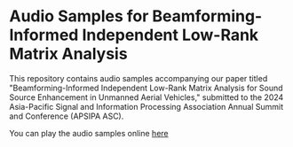 # Audio Samples for Beamforming-Informed Independent Low-Rank Matrix Analysis
This repository contains audio samples accompanying our paper titled "Beamforming-Informed Independent Low-Rank Matrix Analysis for Sound Source Enhancement in Unmanned Aerial Vehicles," submitted to the 2024 Asia-Pacific Signal and Information Processing Association Annual Summit and Conference (APSIPA ASC).

You can play the audio samples online [here](https://jinxuanteh.github.io/audio-sample-BF-ILRMA/)
